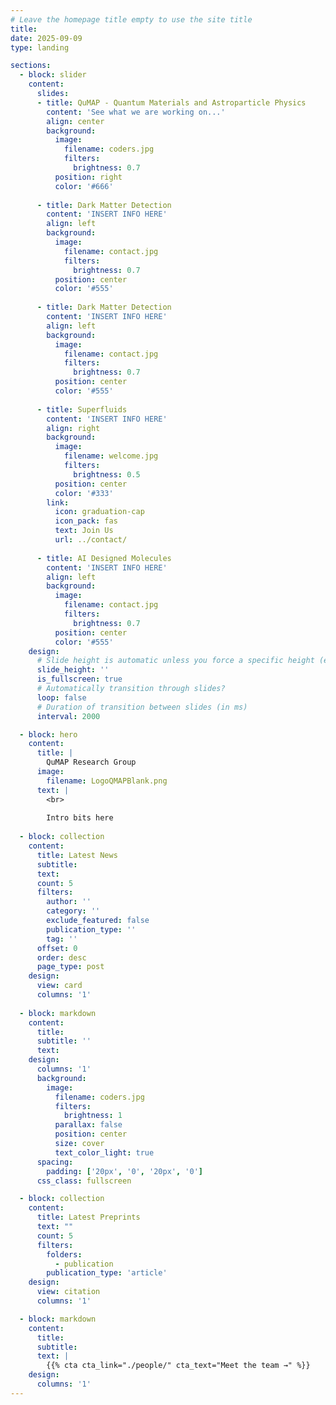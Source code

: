 ```yaml
---
# Leave the homepage title empty to use the site title
title:
date: 2025-09-09
type: landing

sections:
  - block: slider
    content:
      slides:
      - title: QuMAP - Quantum Materials and Astroparticle Physics
        content: 'See what we are working on...'
        align: center
        background:
          image:
            filename: coders.jpg
            filters:
              brightness: 0.7
          position: right
          color: '#666'
        
      - title: Dark Matter Detection
        content: 'INSERT INFO HERE'
        align: left
        background:
          image:
            filename: contact.jpg
            filters:
              brightness: 0.7
          position: center
          color: '#555'
        
      - title: Dark Matter Detection
        content: 'INSERT INFO HERE'
        align: left
        background:
          image:
            filename: contact.jpg
            filters:
              brightness: 0.7
          position: center
          color: '#555'
        
      - title: Superfluids
        content: 'INSERT INFO HERE'
        align: right
        background:
          image:
            filename: welcome.jpg
            filters:
              brightness: 0.5
          position: center
          color: '#333'
        link:
          icon: graduation-cap
          icon_pack: fas
          text: Join Us
          url: ../contact/
        
      - title: AI Designed Molecules
        content: 'INSERT INFO HERE'
        align: left
        background:
          image:
            filename: contact.jpg
            filters:
              brightness: 0.7
          position: center
          color: '#555'
    design:
      # Slide height is automatic unless you force a specific height (e.g. '400px')
      slide_height: ''
      is_fullscreen: true
      # Automatically transition through slides?
      loop: false
      # Duration of transition between slides (in ms)
      interval: 2000

  - block: hero
    content:
      title: |
        QuMAP Research Group
      image:
        filename: LogoQMAPBlank.png
      text: |
        <br>
        
        Intro bits here
  
  - block: collection
    content:
      title: Latest News
      subtitle:
      text:
      count: 5
      filters:
        author: ''
        category: ''
        exclude_featured: false
        publication_type: ''
        tag: ''
      offset: 0
      order: desc
      page_type: post
    design:
      view: card
      columns: '1'
  
  - block: markdown
    content:
      title:
      subtitle: ''
      text:
    design:
      columns: '1'
      background:
        image: 
          filename: coders.jpg
          filters:
            brightness: 1
          parallax: false
          position: center
          size: cover
          text_color_light: true
      spacing:
        padding: ['20px', '0', '20px', '0']
      css_class: fullscreen

  - block: collection
    content:
      title: Latest Preprints
      text: ""
      count: 5
      filters:
        folders:
          - publication
        publication_type: 'article'
    design:
      view: citation
      columns: '1'

  - block: markdown
    content:
      title:
      subtitle:
      text: |
        {{% cta cta_link="./people/" cta_text="Meet the team →" %}}
    design:
      columns: '1'
---
```

